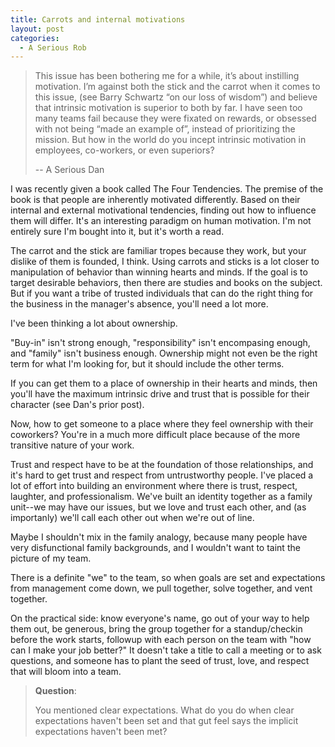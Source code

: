 ```yaml
---
title: Carrots and internal motivations
layout: post
categories:
  - A Serious Rob
---
```

> This issue has been bothering me for a while, it’s about instilling motivation. I’m against both the stick and the carrot when it comes to this issue, (see Barry Schwartz “on our loss of wisdom”) and believe that intrinsic motivation is superior to both by far. I have seen too many teams fail because they were fixated on rewards, or obsessed with not being “made an example of”, instead of prioritizing the mission. But how in the world do you incept intrinsic motivation in employees, co-workers, or even superiors?
> 
> -- A Serious Dan

I was recently given a book called The Four Tendencies. The premise of the book is that people are inherently motivated differently. Based on their internal and external motivational tendencies, finding out how to influence them will differ. It's an interesting paradigm on human motivation. I'm not entirely sure I'm bought into it, but it's worth a read.

The carrot and the stick are familiar tropes because they work, but your dislike of them is founded, I think. Using carrots and sticks is a lot closer to manipulation of behavior than winning hearts and minds. If the goal is to target desirable behaviors, then there are studies and books on the subject. But if you want a tribe of trusted individuals that can do the right thing for the business in the manager's absence, you'll need a lot more.

I've been thinking a lot about ownership.

"Buy-in" isn't strong enough, "responsibility" isn't encompasing enough, and "family" isn't business enough. Ownership might not even be the right term for what I'm looking for, but it should include the other terms.

If you can get them to a place of ownership in their hearts and minds, then you'll have the maximum intrinsic drive and trust that is possible for their character (see Dan's prior post).

Now, how to get someone to a place where they feel ownership with their coworkers? You're in a much more difficult place because of the more transitive nature of your work.

Trust and respect have to be at the foundation of those relationships, and it's hard to get trust and respect from untrustworthy people. I've placed a lot of effort into building an environment where there is trust, respect, laughter, and professionalism. We've built an identity together as a family unit--we may have our issues, but we love and trust each other, and (as importanly) we'll call each other out when we're out of line.

Maybe I shouldn't mix in the family analogy, because many people have very disfunctional family backgrounds, and I wouldn't want to taint the picture of my team.

There is a definite "we" to the team, so when goals are set and expectations from management come down, we pull together, solve together, and vent together.

On the practical side: know everyone's name, go out of your way to help them out, be generous, bring the group together for a standup/checkin before the work starts, followup with each person on the team with "how can I make your job better?" It doesn't take a title to call a meeting or to ask questions, and someone has to plant the seed of trust, love, and respect that will bloom into a team.

> **Question**:
> 
> You mentioned clear expectations. What do you do when clear expectations haven't been set and that gut feel says the implicit expectations haven't been met?